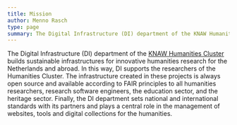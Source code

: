 ```yaml
---
title: Mission
author: Menno Rasch
type: page
summary: The Digital Infrastructure (DI) department of the KNAW Humanities Cluster builds sustainable infrastructures for innovative humanities research in the Netherlands and abroad.
---
```

The Digital Infrastructure (DI) department of the [KNAW Humanities Cluster](https://huc.knaw.nl/) builds sustainable infrastructures for innovative humanities research for the Netherlands and abroad. In this way, DI supports the researchers of the Humanities Cluster. The infrastructure created in these projects is always open source and available according to FAIR principles to all humanities researchers, research software engineers, the education sector, and the heritage sector. Finally, the DI department sets national and international standards with its partners and plays a central role in the management of websites, tools and digital collections for the humanities.
